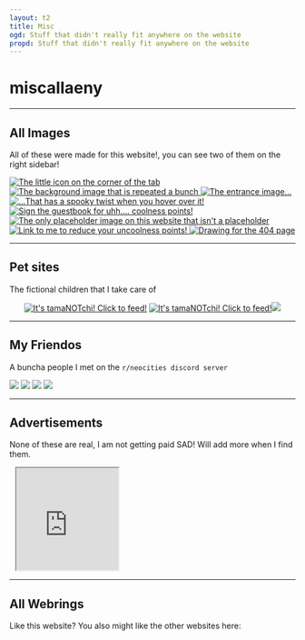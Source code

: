 ```yaml
---
layout: t2
title: Misc
ogd: Stuff that didn't really fit anywhere on the website
propd: Stuff that didn't really fit anywhere on the website
---
```

# miscallaeny
---

## All Images <i class="ph ph-images"></i>

All of these were made for this website!, you can see two of them on the right sidebar!
<div class="gallery">
        <a href="/_img/1favicon.webp" data-caption="The little icon on the corner of the tab">
            <img class="thumb" src="/_img/1favicon.webp" alt="The little icon on the corner of the tab">
        </a>
        <a href="/_img/1bg.webp" data-caption="The background image that is repeated a bunch">
            <img class="thumb" src="/_img/1bg.webp" alt="The background image that is repeated a bunch">
        </a>
        <a href="/_img/1entrance.webp" data-caption="The entrance image...">
            <img class="thumb" src="/_img/1entrance.webp" alt="The entrance image...">
        </a>
        <a href="/_img/1entrance_hover.webp" data-caption="...That has a spooky twist when you hover over it!">
            <img class="thumb" src="/_img/1entrance_hover.webp" alt="...That has a spooky twist when you hover over it!">
        </a>
        <a href="/_img/1guestbook.webp" data-caption="Sign the guestbook for uhh.... coolness points!">
            <img class="thumb" src="/_img/1guestbook.webp" alt="Sign the guestbook for uhh.... coolness points!">
        </a>
        <a href="/_img/1placeholder.webp" data-caption="The only placeholder image on this website that isn't a placeholder">
            <img class="thumb" src="/_img/1placeholder.webp" alt="The only placeholder image on this website that isn't a placeholder">
        </a>
        <a href="/_img/1button.webp" data-caption="Link to me to reduce your uncoolness points!">
            <img class="thumb" src="/_img/1button.webp" alt="Link to me to reduce your uncoolness points!">
        </a>
        <a href="/_img/1pagenotfound.webp" data-caption="Drawing for the 404 page">
            <img class="thumb" src="/_img/1pagenotfound.webp" alt="Drawing for the 404 page">
        </a>
    </div>

---

## Pet sites <i class="ph ph-paw-print"></i>

The fictional children that I take care of

<center>
<a href="https://tamanotchi.world/8924c"><img class="pet" style="width:auto;" src="https://tamanotchi.world/i2/8924" alt="It's tamaNOTchi! Click to feed!"></a> <a href="https://tamanotchi.world/8925c"><img class="pet" style="width:auto;" src="https://tamanotchi.world/i2/8925" alt="It's tamaNOTchi! Click to feed!"></a><a href="https://tatteredworld.com/kith/32638"><img class="pet" src="https://tatteredweave.s3.amazonaws.com/uploads/kiths/kith/color/stage1_image/499/kith_GTKITH4_1_blue_large.png"></a>
</center>

---
## My Friendos <i class="ph ph-smiley"></i>

A buncha people I met on the `r/neocities discord server`

[<img class="bton" style="image-rendering: smooth;" src="https://xobyte.org/files/poyo-reporter.png">](https://reporter.poyo.study/) [<img class="bton" src="https://april.lexiqqq.com/buttons/button.webp">](https://april.lexiqqq.com/) [<img class="bton" src="https://xobyte.org/files/button.gif">](https://xobyte.org/) [<img class="bton" src="https://moosyu.github.io/assets/swirlCatppuccin.gif">](https://moosyu.github.io/)

---

## Advertisements <i class="ph ph-x-circle"></i>

None of these are real, I am not getting paid SAD! Will add more when I find them.

<iframe style="width:180px; height:180px; margin-left:10px;" src="https://dimden.neocities.org/navlink/" name="neolink"></iframe></center>

---

## All Webrings <i class="ph ph-handshake"></i>

Like this website? You also might like the other websites here:

<center>
<div style="width: fit-content; margin: auto;" id='furryring'>
    <script type="text/javascript" src="https://furryring.neocities.org/onionring-variables.js"></script>
    <script type="text/javascript" src="https://furryring.neocities.org/onionring-widget.js"></script>
</div>
<div id='xenicRing'>
    <script type="text/javascript" src="https://xenics.neocities.org/onionring-variables.js"></script>
    <script type="text/javascript" src="https://xenics.neocities.org/onionring-widget.js"></script>
    <link rel="stylesheet" href="https://xenics.neocities.org/onionring.css">
                    </div>
<script src="https://webcatz.neocities.org/beepbox-webring/ring.js"></script>
<!--START OF SELF INSERT WEBRING-->
<div id="selfinsertwebring">
    <script src="/_assets/showWebring.js"></script>
</div>
</center>
